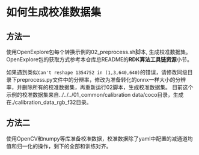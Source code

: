 # 如何生成校准数据集


## 方法一
使用OpenExplore包每个转换示例的02_preprocess.sh脚本, 生成校准数据集。
OpenExplore包的获取方式参考本仓库总README的**RDK算法工具链资源**小节。

如果遇到类似`Can't reshape 1354752 in (1,3,640,640)`的错误，请修改同级目录下preprocess.py文件中的分辨率，修改为准备转化的onnx一样大小的分辨率，并删除所有的校准数据集，再重新运行02脚本，生成校准数据集。
目前这个示例的校准数据集来自../../../01_common/calibration data/coco目录，生成在./calibration_data_rgb_f32目录。

## 方法二
使用OpenCV和numpy等库准备校准数据，校准数据除了yaml中配置的减通道均值和归一化的操作，剩下的全部和训练对齐。